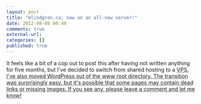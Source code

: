 ```yaml
---
layout: post
title: "mlindgren.ca: now on an all-new server!"
date: 2012-08-08 00:40
comments: true
external-url:
categories: []
published: true
---
```

It feels like a bit of a cop out to post this after having not written anything for five months, but I've decided to switch from shared hosting to a <acronym title="Virtual Private Server">VPS</a>.  I've also moved WordPress out of the www root directory.  The transition was surprisingly easy, but it's possible that some pages may contain dead links or missing images.  If you see any, please leave a comment and let me know!

